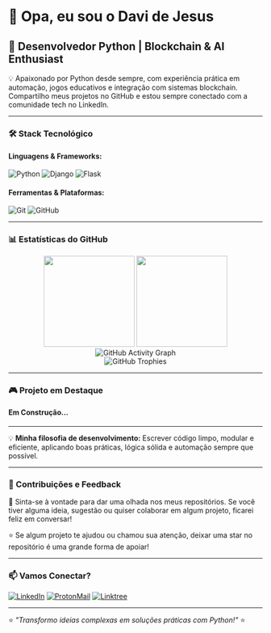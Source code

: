# 👋 Opa, eu sou o Davi de Jesus

## 🐍 Desenvolvedor Python | Blockchain & AI Enthusiast

💡 Apaixonado por Python desde sempre, com experiência prática em automação, jogos educativos e integração com sistemas blockchain.
Compartilho meus projetos no GitHub e estou sempre conectado com a comunidade tech no LinkedIn.

---

### 🛠️ Stack Tecnológico

#### Linguagens & Frameworks:
![Python](https://img.shields.io/badge/Python-3776AB?style=for-the-badge&logo=python&logoColor=white)
![Django](https://img.shields.io/badge/Django-092E20?style=for-the-badge&logo=django&logoColor=white)
![Flask](https://img.shields.io/badge/Flask-000000?style=for-the-badge&logo=flask&logoColor=white)

#### Ferramentas & Plataformas:
![Git](https://img.shields.io/badge/Git-F05032?style=for-the-badge&logo=git&logoColor=white)
![GitHub](https://img.shields.io/badge/GitHub-100000?style=for-the-badge&logo=github&logoColor=white)

---

### 📊 Estatísticas do GitHub

<div align="center">
  <img height="180em" src="https://github-readme-stats.vercel.app/api?username=devdavidejesus&show_icons=true&theme=radical&include_all_commits=true&count_private=true"/>
  <img height="180em" src="https://github-readme-stats.vercel.app/api/top-langs/?username=devdavidejesus&layout=compact&langs_count=7&theme=radical"/>
</div>

<div align="center">
  <img src="https://github-readme-activity-graph.vercel.app/graph?username=devdavidejesus&theme=github" alt="GitHub Activity Graph"/>
</div>

<div align="center">
  <img src="https://github-profile-trophy.vercel.app/?username=devdavidejesus&theme=onedark" alt="GitHub Trophies" />
</div>

---

### 🎮 Projeto em Destaque

#### Em Construção...

---

💡 **Minha filosofia de desenvolvimento:**
Escrever código limpo, modular e eficiente, aplicando boas práticas, lógica sólida e automação sempre que possível.

---

### 🤝 Contribuições e Feedback

💬 Sinta-se à vontade para dar uma olhada nos meus repositórios. Se você tiver alguma ideia, sugestão ou quiser colaborar em algum projeto, ficarei feliz em conversar!

⭐ Se algum projeto te ajudou ou chamou sua atenção, deixar uma star no repositório é uma grande forma de apoiar!

---

### 📫 Vamos Conectar?

[![LinkedIn](https://img.shields.io/badge/LinkedIn-0077B5?style=for-the-badge&logo=linkedin&logoColor=white)](https://linkedin.com/in/davidejesus)
[![ProtonMail](https://img.shields.io/badge/ProtonMail-8B89CC?style=for-the-badge&logo=protonmail&logoColor=white)](mailto:davidejesus.lo@proton.me)
[![Linktree](https://img.shields.io/badge/Linktree-39E09B?style=for-the-badge&logo=linktree&logoColor=white)](https://linktr.ee/devdavidejesus)

---

⭐ *"Transformo ideias complexas em soluções práticas com Python!"* ⭐
